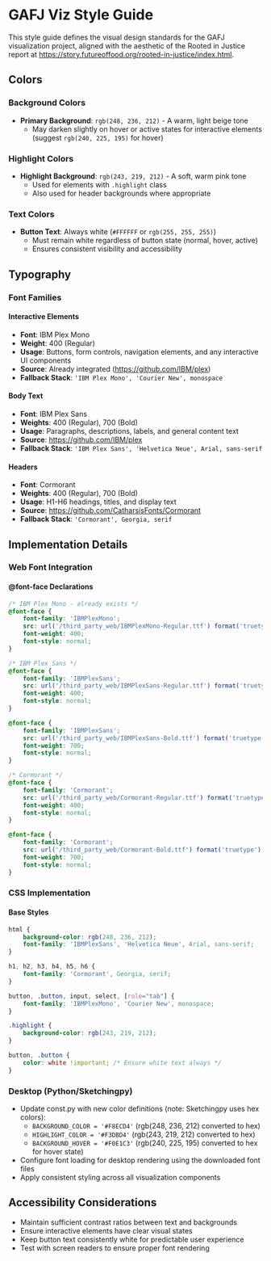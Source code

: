 # GAFJ Viz Style Guide

This style guide defines the visual design standards for the GAFJ visualization project, aligned with the aesthetic of the Rooted in Justice report at https://story.futureoffood.org/rooted-in-justice/index.html.

## Colors

### Background Colors
- **Primary Background**: `rgb(248, 236, 212)` - A warm, light beige tone
  - May darken slightly on hover or active states for interactive elements (suggest `rgb(240, 225, 195)` for hover)
  
### Highlight Colors  
- **Highlight Background**: `rgb(243, 219, 212)` - A soft, warm pink tone
  - Used for elements with `.highlight` class
  - Also used for header backgrounds where appropriate

### Text Colors
- **Button Text**: Always white (`#FFFFFF` or `rgb(255, 255, 255)`)
  - Must remain white regardless of button state (normal, hover, active)
  - Ensures consistent visibility and accessibility

## Typography

### Font Families

#### Interactive Elements
- **Font**: IBM Plex Mono
- **Weight**: 400 (Regular)
- **Usage**: Buttons, form controls, navigation elements, and any interactive UI components
- **Source**: Already integrated (https://github.com/IBM/plex)
- **Fallback Stack**: `'IBM Plex Mono', 'Courier New', monospace`

#### Body Text
- **Font**: IBM Plex Sans  
- **Weights**: 400 (Regular), 700 (Bold)
- **Usage**: Paragraphs, descriptions, labels, and general content text
- **Source**: https://github.com/IBM/plex
- **Fallback Stack**: `'IBM Plex Sans', 'Helvetica Neue', Arial, sans-serif`

#### Headers
- **Font**: Cormorant
- **Weights**: 400 (Regular), 700 (Bold)
- **Usage**: H1-H6 headings, titles, and display text
- **Source**: https://github.com/CatharsisFonts/Cormorant
- **Fallback Stack**: `'Cormorant', Georgia, serif`

## Implementation Details

### Web Font Integration

#### @font-face Declarations
```css
/* IBM Plex Mono - already exists */
@font-face {
    font-family: 'IBMPlexMono';
    src: url('/third_party_web/IBMPlexMono-Regular.ttf') format('truetype');
    font-weight: 400;
    font-style: normal;
}

/* IBM Plex Sans */
@font-face {
    font-family: 'IBMPlexSans';
    src: url('/third_party_web/IBMPlexSans-Regular.ttf') format('truetype');
    font-weight: 400;
    font-style: normal;
}

@font-face {
    font-family: 'IBMPlexSans';
    src: url('/third_party_web/IBMPlexSans-Bold.ttf') format('truetype');
    font-weight: 700;
    font-style: normal;
}

/* Cormorant */
@font-face {
    font-family: 'Cormorant';
    src: url('/third_party_web/Cormorant-Regular.ttf') format('truetype');
    font-weight: 400;
    font-style: normal;
}

@font-face {
    font-family: 'Cormorant';
    src: url('/third_party_web/Cormorant-Bold.ttf') format('truetype');
    font-weight: 700;
    font-style: normal;
}
```

### CSS Implementation

#### Base Styles
```css
html {
    background-color: rgb(248, 236, 212);
    font-family: 'IBMPlexSans', 'Helvetica Neue', Arial, sans-serif;
}

h1, h2, h3, h4, h5, h6 {
    font-family: 'Cormorant', Georgia, serif;
}

button, .button, input, select, [role="tab"] {
    font-family: 'IBMPlexMono', 'Courier New', monospace;
}

.highlight {
    background-color: rgb(243, 219, 212);
}

button, .button {
    color: white !important; /* Ensure white text always */
}
```

### Desktop (Python/Sketchingpy)
- Update const.py with new color definitions (note: Sketchingpy uses hex colors):
  - `BACKGROUND_COLOR = '#F8ECD4'` (rgb(248, 236, 212) converted to hex)
  - `HIGHLIGHT_COLOR = '#F3DBD4'` (rgb(243, 219, 212) converted to hex)
  - `BACKGROUND_HOVER = '#F0E1C3'` (rgb(240, 225, 195) converted to hex for hover state)
- Configure font loading for desktop rendering using the downloaded font files
- Apply consistent styling across all visualization components

## Accessibility Considerations
- Maintain sufficient contrast ratios between text and backgrounds
- Ensure interactive elements have clear visual states
- Keep button text consistently white for predictable user experience
- Test with screen readers to ensure proper font rendering